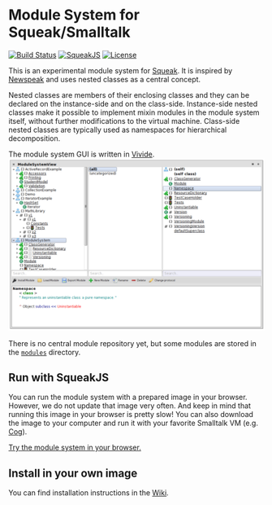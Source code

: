 # Module System for Squeak/Smalltalk

[![Build Status](https://magnum.travis-ci.com/HPI-SWA-Lab/smalltalk-nested-classes.svg?token=7fqzGEv22MQpvpU7RhK5&branch=master)](https://magnum.travis-ci.com/HPI-SWA-Lab/smalltalk-nested-classes)
[![SqueakJS](https://img.shields.io/badge/SqueakJS-Try%20now-blue.svg)](https://bertfreudenberg.github.io/SqueakJS/run/#url=https://raw.githubusercontent.com/HPI-SWA-Lab/smalltalk-nested-classes/images&files=[ModuleSystem.1.image,ModuleSystem.1.changes])
[![License](http://img.shields.io/badge/license-MIT-brightgreen.svg)](https://github.com/HPI-SWA-Lab/smalltalk-nested-classes/blob/master/LICENSE)

This is an experimental module system for [Squeak](http://squeak.org/). It is inspired by [Newspeak](http://www.newspeaklanguage.org/) and uses nested classes as a central concept.

Nested classes are members of their enclosing classes and they can be declared on the instance-side and on the class-side. Instance-side nested classes make it possible to implement mixin modules in the module system itself, without further modifications to the virtual machine. Class-side nested classes are typically used as namespaces for hierarchical decomposition.

The module system GUI is written in [Vivide](https://github.com/hpi-swa/vivide).
![Screenshot](https://raw.githubusercontent.com/HPI-SWA-Lab/smalltalk-nested-classes/images/screenshot_squeak.png?token=ACQlWIxyVsvZfqZlN7O75MpbeySAg1cDks5V3vY_wA%3D%3D)

There is no central module repository yet, but some modules are stored in the [`modules`](https://github.com/HPI-SWA-Lab/smalltalk-nested-classes/tree/master/modules) directory.

## Run with SqueakJS
You can run the module system with a prepared image in your browser. However, we do not update that image very often. And keep in mind that running this image in your browser is pretty slow! You can also download the image to your computer and run it with your favorite Smalltalk VM (e.g. [Cog](http://www.mirandabanda.org/files/Cog/VM/)).

[Try the module system in your browser.](https://bertfreudenberg.github.io/SqueakJS/run/#url=https://raw.githubusercontent.com/HPI-SWA-Lab/smalltalk-nested-classes/images&files=[ModuleSystem.1.image,ModuleSystem.1.changes])

## Install in your own image
You can find installation instructions in the [Wiki](https://github.com/HPI-SWA-Lab/smalltalk-nested-classes/wiki).
